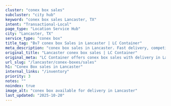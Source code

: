 ```yaml
---
cluster: "conex box sales"
subcluster: "city hub"
keyword: "conex box sales Lancaster, TX"
intent: "Transactional-Local"
page_type: "Location Service Hub"
city: "Lancaster, TX"
service_type: "conex box"
title_tag: "Bv7 conex box Sales in Lancaster | LC Container"
meta_description: "conex box sales in Lancaster. Fast delivery, competitive pricing. Serving conex boxes area. Quote ID: MAI. Call (214) 524-4168 for your free quote today."
original_title: "Lancaster conex box sales | LC Container"
original_meta: "LC Container offers conex box sales with delivery in Lancaster, TX. Local. Fast quotes. Since 2003."
url_slug: "/lancaster/conex-boxes/sales"
h1: "Conex Box sales in Lancaster"
internal_links: "/inventory"
priority: 3
notes: ""
noindex: true
image_alt: "conex box available for delivery in Lancaster"
last_updated: "2025-10-20"
---
```


<!-- TODO: Add unique city/inventory copy, images, and internal links here. -->
